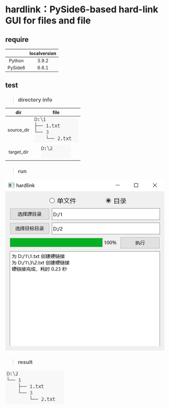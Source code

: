 # hardlink：PySide6-based hard-link GUI for files and file

## require  

||localversion|
|:---:|:---:|
|Python|3.9.2|
|PySide6|6.6.1|

## test
> ### directory info
|dir|file|
|:---:|:---:|
|source_dir|![source_dir](https://github.com/yqhapi/hardlink/blob/main/img/source_dir.PNG)|
|target_dir|![target_dir](https://github.com/yqhapi/hardlink/blob/main/img/target_dir.PNG)|

> ### run
![gui](https://github.com/yqhapi/hardlink/blob/main/img/newgui.PNG)

> ### result
![result](https://github.com/yqhapi/hardlink/blob/main/img/result.PNG)
